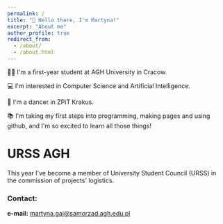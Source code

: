 ```yaml
---
permalink: /
title: "👋 Hello there, I'm Martyna!"
excerpt: "About me"
author_profile: true
redirect_from: 
  - /about/
  - /about.html
---
```


👩‍🎓 I'm a first-year student at AGH University in Cracow.

💻 I'm interested in Computer Science and Artificial Intelligence.

💃 I'm a dancer in ZPiT Krakus.

📚 I'm taking my first steps into programming, making pages and using github, and I'm so excited to learn all those things!

URSS AGH
======
This year I've become a member of University Student Council (URSS) in the commission of projects' logistics.

### Contact:
**e-mail:** martyna.gaj@samorzad.agh.edu.pl


